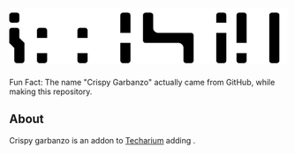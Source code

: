 # ![Crispy Garbanzo](title.png)

Fun Fact: The name "Crispy Garbanzo" actually came from GitHub, while making this repository.

## About

Crispy garbanzo is an addon to [Techarium](https://github.com/bernie-g/Techarium) adding <insert something here>.

<more details and things>

